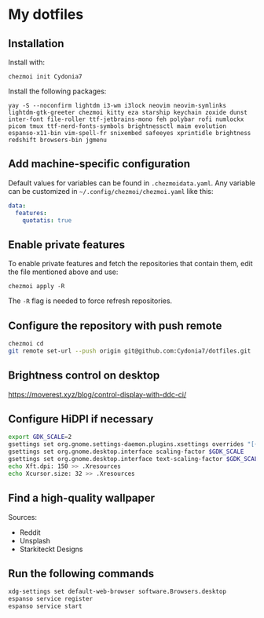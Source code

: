 # My dotfiles

## Installation

Install with:

`chezmoi init Cydonia7`

Install the following packages:

`yay -S --noconfirm lightdm i3-wm i3lock neovim neovim-symlinks lightdm-gtk-greeter chezmoi kitty eza starship keychain zoxide dunst inter-font file-roller ttf-jetbrains-mono feh polybar rofi numlockx picom tmux ttf-nerd-fonts-symbols brightnessctl maim evolution espanso-x11-bin vim-spell-fr snixembed safeeyes xprintidle brightness redshift browsers-bin jgmenu`

## Add machine-specific configuration

Default values for variables can be found in `.chezmoidata.yaml`. Any variable can be customized in
`~/.config/chezmoi/chezmoi.yaml` like this:

```yaml
data:
  features:
    quotatis: true
```

## Enable private features

To enable private features and fetch the repositories that contain them, edit the file mentioned above and use:

`chezmoi apply -R`

The `-R` flag is needed to force refresh repositories.

## Configure the repository with push remote

```bash
chezmoi cd
git remote set-url --push origin git@github.com:Cydonia7/dotfiles.git
```

## Brightness control on desktop

<https://moverest.xyz/blog/control-display-with-ddc-ci/>

## Configure HiDPI if necessary

```bash
export GDK_SCALE=2
gsettings set org.gnome.settings-daemon.plugins.xsettings overrides "[{'Gdk/WindowScalingFactor', <$GDK_SCALE>}]"
gsettings set org.gnome.desktop.interface scaling-factor $GDK_SCALE
gsettings set org.gnome.desktop.interface text-scaling-factor $GDK_SCALE
echo Xft.dpi: 150 >> .Xresources
echo Xcursor.size: 32 >> .Xresources
```

## Find a high-quality wallpaper

Sources:

- Reddit
- Unsplash
- Starkiteckt Designs

## Run the following commands

```bash
xdg-settings set default-web-browser software.Browsers.desktop
espanso service register
espanso service start
```
